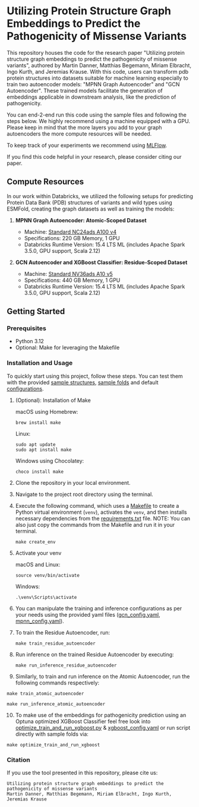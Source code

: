 # Utilizing Protein Structure Graph Embeddings to Predict the Pathogenicity of Missense Variants

This repository houses the code for the research paper "Utilizing protein structure graph embeddings to predict the pathogenicity of missense variants", authored by Martin Danner, Matthias Begemann, Miriam Elbracht, Ingo Kurth, and Jeremias Krause. With this code, users can transform pdb protein structures into datasets suitable for machine learning especially to train two autoencoder models: "MPNN Graph Autoencoder" and "GCN Autoencoder". These trained models facilitate the generation of embeddings applicable in downstream analysis, like the prediction of pathogenicity.

You can end-2-end run this code using the sample files and following the steps below. We highly recommend using a machine equipped with a GPU. Please keep in mind that the more layers you add to your graph autoencoders the more compute resources will be needed.

To keep track of your experiments we recommend using [MLFlow](https://mlflow.org/).

If you find this code helpful in your research, please consider citing our paper.

## Compute Resources

In our work within Databricks, we utilized the following setups for predicting Protein Data Bank (PDB) structures of variants and wild types using ESMFold, creating the graph datasets as well as training the models:

1. **MPNN Graph Autoencoder: Atomic-Scoped Dataset**

   - Machine: [Standard NC24ads A100 v4](https://learn.microsoft.com/en-us/azure/virtual-machines/sizes/gpu-accelerated/nca100v4-series?tabs=sizebasic)
   - Specifications: 220 GB Memory, 1 GPU
   - Databricks Runtime Version: 15.4 LTS ML (includes Apache Spark 3.5.0, GPU support, Scala 2.12)

2. **GCN Autoencoder and XGBoost Classifier: Residue-Scoped Dataset**
   - Machine: [Standard NV36ads A10 v5](https://learn.microsoft.com/en-us/azure/virtual-machines/sizes/gpu-accelerated/nvadsa10v5-series?tabs=sizebasic)
   - Specifications: 440 GB Memory, 1 GPU
   - Databricks Runtime Version: 15.4 LTS ML (includes Apache Spark 3.5.0, GPU support, Scala 2.12)

## Getting Started

### Prerequisites

- Python 3.12
- Optional: Make for leveraging the Makefile

### Installation and Usage

To quickly start using this project, follow these steps. You can test them with the provided [sample structures](./src/data/sample_structures/), [sample folds](./src/data/sample_folds/) and default [configurations](./src/configs/).

1. (Optional): Installation of Make

   macOS using Homebrew:

   ```
   brew install make
   ```

   Linux:

   ```
   sudo apt update
   sudo apt install make
   ```

   Windows using Chocolatey:

   ```
   choco install make
   ```

2. Clone the repository in your local environment.

3. Navigate to the project root directory using the terminal.

4. Execute the following command, which uses a [Makefile](./Makefile)
   to create a Python virtual environment (`venv`), activates the `venv`, and then installs necessary dependencies from the [requirements.txt](./requirements.txt) file. NOTE: You can also just copy the commands from the Makefile and run it in your terminal.

   ```
   make create_env
   ```

5. Activate your venv

   macOS and Linux:

   ```
   source venv/bin/activate
   ```

   Windows:

   ```
   .\venv\Scripts\activate
   ```

6. You can manipulate the training and inference configurations as per your needs using the provided yaml files ([gcn_config.yaml](./src/configs/gcn_config.yaml), [mpnn_config.yaml](./src/configs/mpnn_config.yaml)).

7. To train the Residue Autoencoder, run:

   ```
   make train_residue_autoencoder
   ```

8. Run inference on the trained Residue Autoencoder by executing:

   ```
   make run_inference_residue_autoencoder
   ```

9. Similarly, to train and run inference on the Atomic Autoencoder, run the following commands respectively:

```
make train_atomic_autoencoder
```

```
make run_inference_atomic_autoencoder
```

10. To make use of the embeddings for pathogenicity prediction using an Optuna optimized XGBoost Classifier feel free look into [optimize_train_and_run_xgboost.py](./src/optimize_train_and_run_xgboost.py) & [xgboost_config.yaml](./src/configs/xgboost_config.yaml) or run script directly with sample folds via:

```
make optimize_train_and_run_xgboost
```

### Citation

If you use the tool presented in this repository, please cite us:

```
Utilizing protein structure graph embeddings to predict the pathogenicity of missense variants 
Martin Danner, Matthias Begemann, Miriam Elbracht, Ingo Kurth, Jeremias Krause
```
